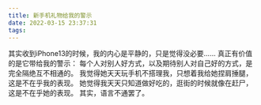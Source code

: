 ```yaml
---
title: 新手机礼物给我的警示
date: 2022-03-15 23:37:31
tags:
---
```

其实收到iPhone13的时候，我的内心是平静的，只是觉得没必要......
真正有价值的是它带给我的警示：
每个人对别人好方式，以及期待别人对自己好的方式，是完全隔绝互不相通的。
我觉得她天天玩手机不搭理我，只想着我给她捏肩捶腿，这是不在乎我的表现。
她觉得我天天只知道做好吃的，逛街的时候就像在赶尸，这是不在乎她的表现。
其实，语言不通罢了。
